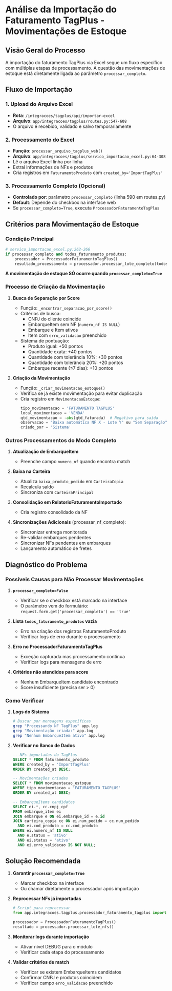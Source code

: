 # Análise da Importação do Faturamento TagPlus - Movimentações de Estoque

## Visão Geral do Processo

A importação do faturamento TagPlus via Excel segue um fluxo específico com múltiplas etapas de processamento. A questão das movimentações de estoque está diretamente ligada ao parâmetro `processar_completo`.

## Fluxo de Importação

### 1. Upload do Arquivo Excel
- **Rota**: `/integracoes/tagplus/api/importar-excel`
- **Arquivo**: `app/integracoes/tagplus/routes.py:547-608`
- O arquivo é recebido, validado e salvo temporariamente

### 2. Processamento do Excel
- **Função**: `processar_arquivo_tagplus_web()`
- **Arquivo**: `app/integracoes/tagplus/servico_importacao_excel.py:64-308`
- Lê o arquivo Excel linha por linha
- Extrai informações de NFs e produtos
- Cria registros em `FaturamentoProduto` com `created_by='ImportTagPlus'`

### 3. Processamento Completo (Opcional)
- **Controlado por**: parâmetro `processar_completo` (linha 590 em routes.py)
- **Default**: Depende do checkbox na interface web
- Se `processar_completo=True`, executa `ProcessadorFaturamentoTagPlus`

## Critérios para Movimentação de Estoque

### Condição Principal
```python
# servico_importacao_excel.py:262-266
if processar_completo and todos_faturamento_produtos:
    processador = ProcessadorFaturamentoTagPlus()
    resultado_processamento = processador.processar_lote_completo(todos_faturamento_produtos)
```

**A movimentação de estoque SÓ ocorre quando `processar_completo=True`**

### Processo de Criação da Movimentação

1. **Busca de Separação por Score**
   - Função: `_encontrar_separacao_por_score()`
   - Critérios de busca:
     - CNPJ do cliente coincide
     - EmbarqueItem sem NF (`numero_nf IS NULL`)
     - Embarque e Item ativos
     - Item com `erro_validacao` preenchido
   - Sistema de pontuação:
     - Produto igual: +50 pontos
     - Quantidade exata: +40 pontos
     - Quantidade com tolerância 10%: +30 pontos
     - Quantidade com tolerância 20%: +20 pontos
     - Embarque recente (≤7 dias): +10 pontos

2. **Criação da Movimentação**
   - Função: `_criar_movimentacao_estoque()`
   - Verifica se já existe movimentação para evitar duplicação
   - Cria registro em `MovimentacaoEstoque`:
     ```python
     tipo_movimentacao = 'FATURAMENTO TAGPLUS'
     local_movimentacao = 'VENDA'
     qtd_movimentacao = -abs(qtd_faturada)  # Negativo para saída
     observacao = "Baixa automática NF X - Lote Y" ou "Sem Separação"
     criado_por = 'Sistema'
     ```

### Outros Processamentos do Modo Completo

1. **Atualização de EmbarqueItem**
   - Preenche campo `numero_nf` quando encontra match

2. **Baixa na Carteira**
   - Atualiza `baixa_produto_pedido` em `CarteiraCopia`
   - Recalcula saldo
   - Sincroniza com `CarteiraPrincipal`

3. **Consolidação em RelatorioFaturamentoImportado**
   - Cria registro consolidado da NF

4. **Sincronizações Adicionais** (processar_nf_completo):
   - Sincronizar entrega monitorada
   - Re-validar embarques pendentes
   - Sincronizar NFs pendentes em embarques
   - Lançamento automático de fretes

## Diagnóstico do Problema

### Possíveis Causas para Não Processar Movimentações

1. **`processar_completo=False`**
   - Verificar se o checkbox está marcado na interface
   - O parâmetro vem do formulário: `request.form.get('processar_completo') == 'true'`

2. **Lista `todos_faturamento_produtos` vazia**
   - Erro na criação dos registros FaturamentoProduto
   - Verificar logs de erro durante o processamento

3. **Erro no ProcessadorFaturamentoTagPlus**
   - Exceção capturada mas processamento continua
   - Verificar logs para mensagens de erro

4. **Critérios não atendidos para score**
   - Nenhum EmbarqueItem candidato encontrado
   - Score insuficiente (precisa ser > 0)

### Como Verificar

1. **Logs do Sistema**
   ```bash
   # Buscar por mensagens específicas
   grep "Processando NF TagPlus" app.log
   grep "Movimentação criada:" app.log
   grep "Nenhum EmbarqueItem ativo" app.log
   ```

2. **Verificar no Banco de Dados**
   ```sql
   -- NFs importadas do TagPlus
   SELECT * FROM faturamento_produto 
   WHERE created_by = 'ImportTagPlus'
   ORDER BY created_at DESC;

   -- Movimentações criadas
   SELECT * FROM movimentacao_estoque 
   WHERE tipo_movimentacao = 'FATURAMENTO TAGPLUS'
   ORDER BY created_at DESC;

   -- EmbarqueItems candidatos
   SELECT ei.*, cc.cnpj_cpf 
   FROM embarque_item ei
   JOIN embarque e ON ei.embarque_id = e.id
   JOIN carteira_copia cc ON ei.num_pedido = cc.num_pedido 
     AND ei.cod_produto = cc.cod_produto
   WHERE ei.numero_nf IS NULL
     AND e.status = 'ativo'
     AND ei.status = 'ativo'
     AND ei.erro_validacao IS NOT NULL;
   ```

## Solução Recomendada

1. **Garantir `processar_completo=True`**
   - Marcar checkbox na interface
   - Ou chamar diretamente o processador após importação

2. **Reprocessar NFs já importadas**
   ```python
   # Script para reprocessar
   from app.integracoes.tagplus.processador_faturamento_tagplus import ProcessadorFaturamentoTagPlus
   
   processador = ProcessadorFaturamentoTagPlus()
   resultado = processador.processar_lote_nfs()
   ```

3. **Monitorar logs durante importação**
   - Ativar nível DEBUG para o módulo
   - Verificar cada etapa do processamento

4. **Validar critérios de match**
   - Verificar se existem EmbarqueItems candidatos
   - Confirmar CNPJ e produtos coincidem
   - Verificar campo `erro_validacao` preenchido